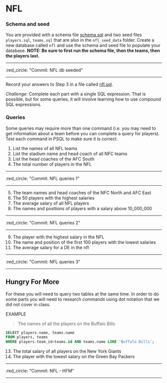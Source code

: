 # NFL

### Schema and seed

You are provided with a schema file [schema.sql](nfl_seed_data/schema.sql) and two seed files
`players.sql`, `teams.sql` that are also in the `nfl_seed_data` folder. Create a new database called `nfl` and use the schema and seed file to populate your database. **NOTE: Be sure to first run the schema file, then the teams, then the players last.**

<hr>
:red_circle: "Commit: NFL db seeded"
<hr>

Record your answers to Step 3 in a file called [nfl.sql](nfl.sql).

_Challenge_: Complete each part with a single SQL expression. That is
possible, but for some queries, it will involve learning how to use compound SQL
expressions.

### Queries

Some queries may require more than one command (i.e. you may need to get information about a team before you can complete a query for players). Test each command in PSQL to make sure it is correct.

1.  List the names of all NFL teams
2.  List the stadium name and head coach of all NFC teams
3.  List the head coaches of the AFC South
4.  The total number of players in the NFL

<hr>
:red_circle: "Commit: NFL queries 1"
<hr>

5.  The team names and head coaches of the NFC North and AFC East
6.  The 50 players with the highest salaries
7.  The average salary of all NFL players
8.  The names and positions of players with a salary above 10_000_000

<hr>
:red_circle: "Commit: NFL queries 2"
<hr>

9.  The player with the highest salary in the NFL
10. The name and position of the first 100 players with the lowest salaries
11. The average salary for a DE in the nfl

<hr>
:red_circle: "Commit: NFL queries 3"
<hr>

## Hungry For More

For these you will need to query two tables at the same time. In order to do some parts you will need to research commands using dot notation that we did not cover in class.

EXAMPLE

> The names of all the players on the Buffalo Bills

```sql
SELECT players.name, teams.name
FROM players, teams
WHERE players.team_id=teams.id AND teams.name LIKE 'Buffalo Bills';
```

13. The total salary of all players on the New York Giants
14. The player with the lowest salary on the Green Bay Packers

<hr>
:red_circle: "Commit: NFL - HFM"
<hr>
